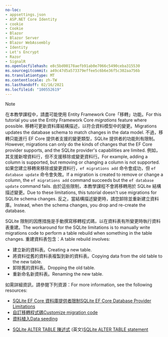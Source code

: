 ```yaml
---
no-loc:
- appsettings.json
- ASP.NET Core Identity
- cookie
- Cookie
- Blazor
- Blazor Server
- Blazor WebAssembly
- Identity
- Let's Encrypt
- Razor
- SignalR
ms.openlocfilehash: e8c5bd00178aefb91ab0e7066c5490ceba315530
ms.sourcegitcommit: a49c47d5a573379effee5c6b6e36f5c302aa756b
ms.translationtype: MT
ms.contentlocale: zh-TW
ms.lasthandoff: 02/16/2021
ms.locfileid: "100552619"
---
```

> [!NOTE]
> <span data-ttu-id="dc9ad-101">在本教學課程中，請盡可能使用 Entity Framework Core「移轉」功能。</span><span class="sxs-lookup"><span data-stu-id="dc9ad-101">For this tutorial you use the Entity Framework Core *migrations* feature where possible.</span></span> <span data-ttu-id="dc9ad-102">移轉可更新資料庫結構描述，以符合資料模型中的變更。</span><span class="sxs-lookup"><span data-stu-id="dc9ad-102">Migrations updates the database schema to match changes in the data model.</span></span> <span data-ttu-id="dc9ad-103">不過，移轉只能進行 EF Core 提供者支援的變更類型，SQLite 提供者的功能則有限制。</span><span class="sxs-lookup"><span data-stu-id="dc9ad-103">However, migrations can only do the kinds of changes that the EF Core provider supports, and the SQLite provider's capabilities are limited.</span></span> <span data-ttu-id="dc9ad-104">例如，其支援新增資料行，但不支援移除或變更資料行。</span><span class="sxs-lookup"><span data-stu-id="dc9ad-104">For example, adding a column is supported, but removing or changing a column is not supported.</span></span> <span data-ttu-id="dc9ad-105">如果您建立移轉來移除或變更資料行，`ef migrations add` 命令會成功，但 `ef database update` 命令會失敗。</span><span class="sxs-lookup"><span data-stu-id="dc9ad-105">If a migration is created to remove or change a column, the `ef migrations add` command succeeds but the `ef database update` command fails.</span></span> <span data-ttu-id="dc9ad-106">由於這些限制，本教學課程不會將移轉用於 SQLite 結構描述變更。</span><span class="sxs-lookup"><span data-stu-id="dc9ad-106">Due to these limitations, this tutorial doesn't use migrations for SQLite schema changes.</span></span> <span data-ttu-id="dc9ad-107">反之，當結構描述變更時，請您卸除並重新建立資料庫。</span><span class="sxs-lookup"><span data-stu-id="dc9ad-107">Instead, when the schema changes, you drop and re-create the database.</span></span>
>
><span data-ttu-id="dc9ad-108">SQLite 限制的因應措施是手動撰寫移轉程式碼，以在資料表有所變更時執行資料表重建。</span><span class="sxs-lookup"><span data-stu-id="dc9ad-108">The workaround for the SQLite limitations is to manually write migrations code to perform a table rebuild when something in the table changes.</span></span> <span data-ttu-id="dc9ad-109">重建資料表包含：</span><span class="sxs-lookup"><span data-stu-id="dc9ad-109">A table rebuild involves:</span></span>
>
>* <span data-ttu-id="dc9ad-110">建立新的資料表。</span><span class="sxs-lookup"><span data-stu-id="dc9ad-110">Creating a new table.</span></span>
>* <span data-ttu-id="dc9ad-111">將資料從舊的資料表複製到新的資料表。</span><span class="sxs-lookup"><span data-stu-id="dc9ad-111">Copying data from the old table to the new table.</span></span>
>* <span data-ttu-id="dc9ad-112">卸除舊的資料表。</span><span class="sxs-lookup"><span data-stu-id="dc9ad-112">Dropping the old table.</span></span>
>* <span data-ttu-id="dc9ad-113">重新命名新資料表。</span><span class="sxs-lookup"><span data-stu-id="dc9ad-113">Renaming the new table.</span></span>
>
><span data-ttu-id="dc9ad-114">如需詳細資訊，請參閱下列資源：</span><span class="sxs-lookup"><span data-stu-id="dc9ad-114">For more information, see the following resources:</span></span>
>
> * [<span data-ttu-id="dc9ad-115">SQLite EF Core 資料庫提供者限制</span><span class="sxs-lookup"><span data-stu-id="dc9ad-115">SQLite EF Core Database Provider Limitations</span></span>](/ef/core/providers/sqlite/limitations)
> * [<span data-ttu-id="dc9ad-116">自訂移轉程式碼</span><span class="sxs-lookup"><span data-stu-id="dc9ad-116">Customize migration code</span></span>](/ef/core/managing-schemas/migrations/#customize-migration-code)
> * [<span data-ttu-id="dc9ad-117">資料植入</span><span class="sxs-lookup"><span data-stu-id="dc9ad-117">Data seeding</span></span>](/ef/core/modeling/data-seeding)
  * <span data-ttu-id="dc9ad-118">[SQLite ALTER TABLE 陳述式](https://sqlite.org/lang_altertable.html) \(英文\)</span><span class="sxs-lookup"><span data-stu-id="dc9ad-118">[SQLite ALTER TABLE statement](https://sqlite.org/lang_altertable.html)</span></span>